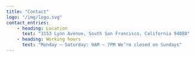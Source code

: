 ```yaml
---
title: "Contact"
logo: "/img/logo.svg"
contact_entries:
    - heading: Location
      text: "3153 Lynn Avenue, South San Francisco, California 94080"
    - heading: Working hours
      text: "Monday – Saturday: 9AM – 7PM We’re closed on Sundays"
---
```

